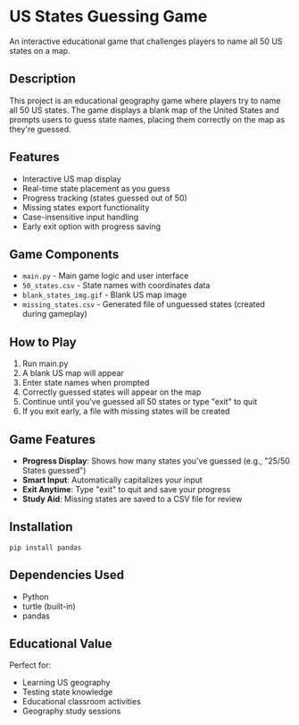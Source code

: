 # US States Guessing Game

An interactive educational game that challenges players to name all 50 US states on a map.

## Description

This project is an educational geography game where players try to name all 50 US states. The game displays a blank map of the United States and prompts users to guess state names, placing them correctly on the map as they're guessed.

## Features

- Interactive US map display
- Real-time state placement as you guess
- Progress tracking (states guessed out of 50)
- Missing states export functionality
- Case-insensitive input handling
- Early exit option with progress saving

## Game Components

- `main.py` - Main game logic and user interface
- `50_states.csv` - State names with coordinates data
- `blank_states_img.gif` - Blank US map image
- `missing_states.csv` - Generated file of unguessed states (created during gameplay)

## How to Play

1. Run main.py
2. A blank US map will appear
3. Enter state names when prompted
4. Correctly guessed states will appear on the map
5. Continue until you've guessed all 50 states or type "exit" to quit
6. If you exit early, a file with missing states will be created

## Game Features

- **Progress Display**: Shows how many states you've guessed (e.g., "25/50 States guessed")
- **Smart Input**: Automatically capitalizes your input
- **Exit Anytime**: Type "exit" to quit and save your progress
- **Study Aid**: Missing states are saved to a CSV file for review

## Installation

```
pip install pandas
```

## Dependencies Used

- Python
- turtle (built-in)
- pandas

## Educational Value

Perfect for:
- Learning US geography
- Testing state knowledge
- Educational classroom activities
- Geography study sessions